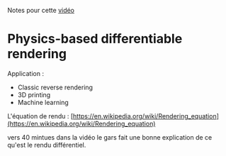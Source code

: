 
Notes pour cette [vidéo](https://youtu.be/Tou8or1ed6E?si=ppXvTEhcIsmclcMO)

# Physics-based differentiable rendering

Application :
- Classic reverse rendering
- 3D printing
- Machine learning

L'équation de rendu :
[https://en.wikipedia.org/wiki/Rendering_equation](https://en.wikipedia.org/wiki/Rendering_equation)

vers 40 mintues dans la vidéo le gars fait une bonne explication de ce qu'est
le rendu différentiel.
